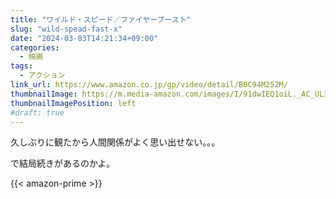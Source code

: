 ```yaml
---
title: "ワイルド・スピード／ファイヤーブースト"
slug: "wild-spead-fast-x"
date: "2024-03-03T14:21:34+09:00"
categories:
  - 映画
tags:
  - アクション
link_url: https://www.amazon.co.jp/gp/video/detail/B0C94M252M/
thumbnailImage: https://m.media-amazon.com/images/I/91dwIEQ1oiL._AC_UL320_.jpg
thumbnailImagePosition: left
#draft: true
---
```

久しぶりに観たから人間関係がよく思い出せない。。。
<!--more-->
で結局続きがあるのかよ。

{{< amazon-prime >}}
